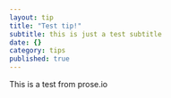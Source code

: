 ```yaml
---
layout: tip
title: "Test tip!"
subtitle: this is just a test subtitle
date: {}
category: tips
published: true
---
```


This is a test from prose.io